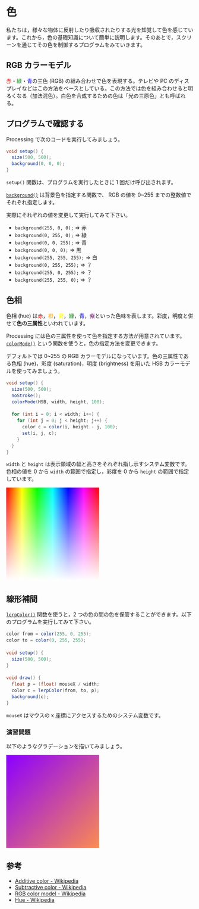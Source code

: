 # 色

私たちは，様々な物体に反射したり吸収されたりする光を知覚して色を感じています。これから，色の基礎知識について簡単に説明します。そのあとで，スクリーンを通じてその色を制御するプログラムをみていきます。

## RGB カラーモデル

<span style="color: red;">赤</span>・<span style="color: green;">緑</span>・<span style="color: blue;">青</span>の三色 (RGB) の組み合わせで色を表現する。テレビや PC のディスプレイなどはこの方法をベースとしている。この方法では色を組み合わせると明るくなる（加法混色）。白色を合成するための色は「光の三原色」とも呼ばれる。

## プログラムで確認する

Processing で次のコードを実行してみましょう。

```java
void setup() {
  size(500, 500);
  background(0, 0, 0);
}
```

`setup()` 関数は、プログラムを実行したときに 1 回だけ呼び出されます。

[`background()`](https://processing.org/reference/background_.html) は背景色を指定する関数で、 RGB の値を 0~255 までの整数値でそれぞれ指定します。

実際にそれぞれの値を変更して実行してみて下さい。

- `background(255, 0, 0);` => 赤
- `background(0, 255, 0);` => 緑
- `background(0, 0, 255);` => 青
- `background(0, 0, 0);` => 黒
- `background(255, 255, 255);` => 白
- `background(0, 255, 255);` => ？
- `background(255, 0, 255);` => ？
- `background(255, 255, 0);` => ？

## 色相

色相 (hue) は<span style="color: red;">赤</span>，<span style="color: orange;">橙</span>，<span style="color: yellow;">黄</span>，<span style="color: green;">緑</span>，<span style="color: blue;">青</span>，<span style="color: purple;">紫</span>といった色味を表します。彩度，明度と併せて**色の三属性**といわれています。

Processing には色の三属性を使って色を指定する方法が用意されています。
[`colorMode()`](https://processing.org/reference/colorMode_.html) という関数を使うと，色の指定方法を変更できます。

デフォルトでは 0~255 の RGB カラーモデルになっています。色の三属性である色相 (hue)，彩度 (saturation)，明度 (brightness) を用いた HSB カラーモデルを使ってみましょう。

```java
void setup() {
  size(500, 500);
  noStroke();
  colorMode(HSB, width, height, 100);

  for (int i = 0; i < width; i++) {
    for (int j = 0; j < height; j++) {
      color c = color(i, height - j, 100);
      set(i, j, c);
    }
  }
}
```

`width` と `height` は表示領域の幅と高さをそれぞれ指し示すシステム変数です。色相の値を 0 から `width` の範囲で指定し，彩度を 0 から `height` の範囲で指定しています。

<img src="../assets/images/hsb-colors.png" alt="HSB colors" width="250px">

##

## 線形補間

[`lerpColor()`](https://processing.org/reference/lerpColor_.html) 関数を使うと，2 つの色の間の色を保管することができます。以下のプログラムを実行してみて下さい。

```java
color from = color(255, 0, 255);
color to = color(0, 255, 255);

void setup() {
  size(500, 500);
}

void draw() {
  float p = (float) mouseX / width;
  color c = lerpColor(from, to, p);
  background(c);
}
```

`mouseX` はマウスの x 座標にアクセスするためのシステム変数です。

### 演習問題

以下のようなグラデーションを描いてみましょう。

<img src="../assets/images/linear-gradient.png" alt="Linear gradient" width="250px">

## 参考

- [Additive color - Wikipedia](https://en.wikipedia.org/wiki/Additive_color)
- [Subtractive color - Wikipedia](https://en.wikipedia.org/wiki/Subtractive_color)
- [RGB color model - Wikipedia](https://en.wikipedia.org/wiki/RGB_color_model)
- [Hue - Wikipedia](https://en.wikipedia.org/wiki/Hue)
